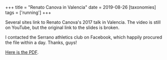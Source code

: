 +++
title = "Renato Canova in Valencia"
date = 2019-08-26
[taxonomies]
tags = ['running']
+++

Several sites link to Renato Canova's 2017 talk in Valencia. The video is still on YouTube, but the original link to the slides is broken.  
  
I contacted the Serrano athletics club on Facebook, which happily procured the file within a day. Thanks, guys!  
  
[Here is the PDF](https://drive.google.com/file/d/1g__fXGd8wsMsBsH02fzDwSvTDXsw-I2w/view).
